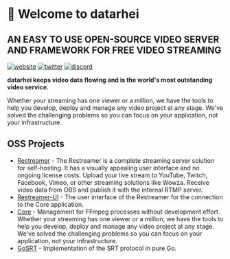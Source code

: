 # 🚀 Welcome to datarhei
## AN EASY TO USE OPEN-SOURCE VIDEO SERVER AND FRAMEWORK FOR FREE VIDEO STREAMING

[![website](https://img.shields.io/badge/Website-datarhei.com-blue)](https://datarhei.com)
[![twitter](https://img.shields.io/twitter/follow/datarhei?label=%40datarhei&style=social)](https://twitter.com/intent/follow?screen_name=datarhei&tw_p=followbutton)
[![discord](https://img.shields.io/discord/669914488723734548?label=Discord&logo=discord)](https://discord.gg/SaT7GvXj)

**datarhei keeps video data flowing and is the world's most outstanding video service.**

Whether your streaming has one viewer or a million, we have the tools to help you develop, deploy and manage any video project at any stage. We've solved the challenging problems so you can focus on your application, not your infrastructure.

## OSS Projects

- [Restreamer](https://github.com/datarhei/restreamer) - The Restreamer is a complete streaming server solution for self-hosting. It has a visually appealing user interface and no ongoing license costs. Upload your live stream to YouTube, Twitch, Facebook, Vimeo, or other streaming solutions like Wowza. Receive video data from OBS and publish it with the internal RTMP server.
- [Restreamer-UI](https://github.com/datarhei/restreamer-ui) - The user interface of the Restreamer for the connection to the Core application.
- [Core](https://github.com/datarhei/core) - Management for FFmpeg processes without development effort. Whether your streaming has one viewer or a million, we have the tools to help you develop, deploy and manage any video project at any stage. We've solved the challenging problems so you can focus on your application, not your infrastructure.
- [GoSRT](https://github.com/datarhei/gosrt) - Implementation of the SRT protocol in pure Go.



